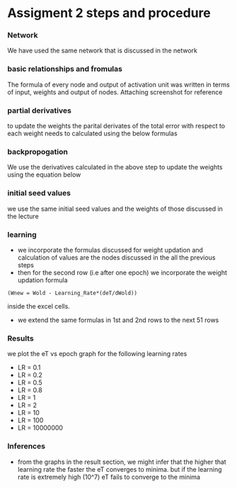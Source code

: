 # Assigment 2 steps and procedure

### Network 
We have used the same network that is discussed in the network 

### basic relationships and fromulas 
The formula of every node and output of activation unit was written in terms of input, weights
and output of nodes. Attaching screenshot for reference

### partial derivatives 
to update the weights the parital derivates of the total error with respect to each weight needs to 
calculated using the below formulas 

### backpropogation 
We use the derivatives calculated in the above step to update the weights using the equation below 

### initial seed values 
we use the same initial seed values and the weights of those discussed in the lecture

### learning 
- we incorporate the formulas discussed for weight updation and calculation of values are the nodes 
discussed in the all the previous steps 
- then for the second row (i.e after one epoch) we incorporate the weight updation formula 
```
(Wnew = Wold - Learning_Rate*(deT/dWold)) 
```
inside the excel cells.

- we extend the same formulas in 1st and 2nd rows to the next 51 rows

### Results
we plot the eT vs epoch graph for the following learning rates
- LR = 0.1
- LR = 0.2 
- LR = 0.5 
- LR = 0.8
- LR = 1
- LR = 2
- LR = 10
- LR = 100 
- LR = 10000000

### Inferences
- from the graphs in the result section, we might infer that the higher that learning rate the faster the eT converges
to minima. but if the learning rate is extremely high (10^7) eT fails to converge to the minima 



 
 



